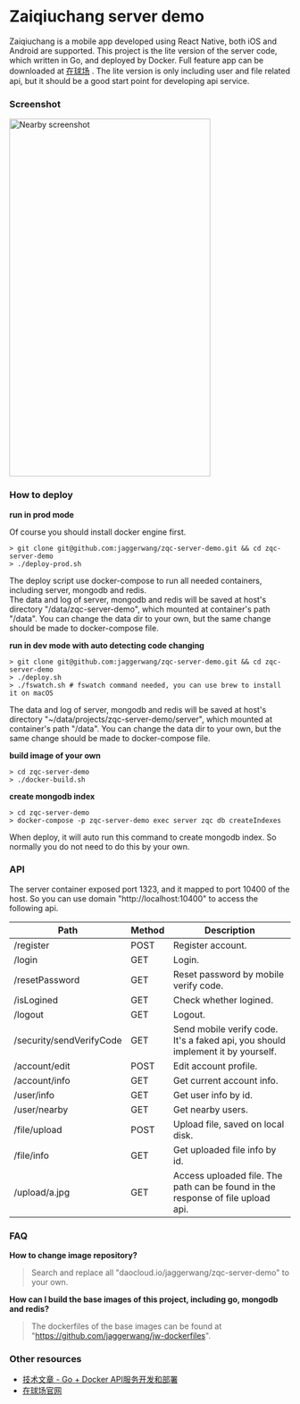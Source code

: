 # Zaiqiuchang server demo

Zaiqiuchang is a mobile app developed using React Native, both iOS and Android are supported. This project is the lite version of the server code, which written in Go, and deployed by Docker. Full feature app can be downloaded at [在球场](https://www.zaiqiuchang.com) . The lite version is only including user and file related api, but it should be a good start point for developing api service. 

### Screenshot

<img alt="Nearby screenshot" src="https://zqc.cdn.zaiqiuchang.com/screenshot/ios/screenshot-nearby-720.jpg" width="360" height="640" />

### How to deploy

**run in prod mode**

Of course you should install docker engine first.
```
> git clone git@github.com:jaggerwang/zqc-server-demo.git && cd zqc-server-demo
> ./deploy-prod.sh
```
The deploy script use docker-compose to run all needed containers, including server, mongodb and redis.  
The data and log of server, mongodb and redis will be saved at host's directory "/data/zqc-server-demo", which mounted at container's path "/data". You can change the data dir to your own, but the same change should be made to docker-compose file.

**run in dev mode with auto detecting code changing**

```
> git clone git@github.com:jaggerwang/zqc-server-demo.git && cd zqc-server-demo
> ./deploy.sh
> ./fswatch.sh # fswatch command needed, you can use brew to install it on macOS
```
The data and log of server, mongodb and redis will be saved at host's directory "~/data/projects/zqc-server-demo/server", which mounted at container's path "/data". You can change the data dir to your own, but the same change should be made to docker-compose file.

**build image of your own**

```
> cd zqc-server-demo
> ./docker-build.sh
```

**create mongodb index**

```
> cd zqc-server-demo
> docker-compose -p zqc-server-demo exec server zqc db createIndexes
```
When deploy, it will auto run this command to create mongodb index. So normally you do not need to do this by your own.

### API

The server container exposed port 1323, and it mapped to port 10400 of the host. So you can use domain "http://localhost:10400" to access the following api.

Path|Method|Description
----|------|-----------
/register|POST|Register account.
/login|GET|Login.
/resetPassword|GET|Reset password by mobile verify code.
/isLogined|GET|Check whether logined.
/logout|GET|Logout.
/security/sendVerifyCode|GET|Send mobile verify code. It's a faked api, you should implement it by yourself.
/account/edit|POST|Edit account profile.
/account/info|GET|Get current account info.
/user/info|GET|Get user info by id.
/user/nearby|GET|Get nearby users.
/file/upload|POST|Upload file, saved on local disk.
/file/info|GET|Get uploaded file info by id.
/upload/a.jpg|GET|Access uploaded file. The path can be found in the response of file upload api.

### FAQ

**How to change image repository?**

> Search and replace all "daocloud.io/jaggerwang/zqc-server-demo" to your own.

**How can I build the base images of this project, including go, mongodb and redis?**

> The dockerfiles of the base images can be found at "https://github.com/jaggerwang/jw-dockerfiles".

### Other resources

* [技术文章 - Go + Docker API服务开发和部署](https://jaggerwang.net/develop-and-deploy-api-service-with-go-and-docker-intro/)
* [在球场官网](https://www.zaiqiuchang.com)
